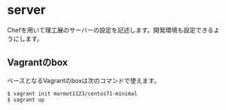 # server
Chefを用いて理工展のサーバーの設定を記述します。開発環境も設定できるようにします。

## Vagrantのbox
ベースとなるVagrantのboxは次のコマンドで使えます。

```
$ vagrant init marmot1123/centos71-minimal
$ vagrant up
```
